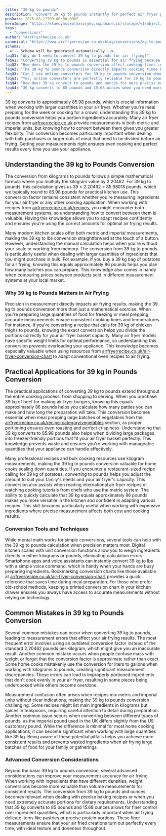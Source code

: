 ```yaml
---
title: "39 kg to pounds"
description: "Convert 39 kg to pounds instantly for perfect air fryer portions. Get accurate measurements and cooking tips for better results every time."
pubDate: 2025-08-21T00:00:00.000Z
heroImage: "https://klueoymssxwfnxsvcyhv.supabase.co/storage/v1/object/public/Shmucket/39-kg-to-pounds.webp"
tags:
  - "conversions"
author: "AirFryerRecipe.co.uk"
canonical: "https://www.airfryerrecipe.co.uk/blog/conversions/kg-to-pounds/39-kg-to-pounds"
schema: |
  <!-- Schema will be generated automatically -->
faqQ1: "Why do I need to convert 39 kg to pounds for air frying?"
faqA1: "Converting 39 kg to pounds is essential for air frying because most air fryer recipes and appliance manuals use imperial measurements. Knowing that 39 kg equals approximately 86 pounds helps you portion ingredients correctly for your air fryer basket capacity, ensuring even cooking and preventing overcrowding. This conversion becomes particularly important when working with bulk ingredients or adapting recipes from international sources that use metric measurements."
faqQ2: "How does the 39 kg to pounds conversion affect cooking times in my air fryer?"
faqA2: "The 39 kg to pounds conversion directly impacts cooking times because air fryers cook based on weight and density of ingredients. If you mistakenly use kilograms instead of pounds, you might significantly undercook or overcook your food. Proper conversion ensures you follow recommended cooking times accurately, resulting in perfectly cooked meals with ideal texture and doneness. Always refer to your air fryer's cooking guide for specific time recommendations based on the converted weight."
faqQ3: "Can I use online converters for 39 kg to pounds conversion when cooking?"
faqA3: "Yes, online converters are perfectly reliable for 39 kg to pounds conversion during cooking preparation. Most digital converters use the standard conversion factor of 2.20462 pounds per kilogram, providing accurate results for recipe adjustments. However, for best results in air frying, it's recommended to use a kitchen scale that can switch between measurement systems directly. This eliminates conversion errors and ensures precise ingredient portions for optimal air frying performance."
faqQ4: "How does 39 kg convert to pounds and ounces for more precise measurements?"
faqA4: "39 kg converts to 85 pounds and 15.68 ounces when you need more precise measurements for air frying. This level of precision becomes important when working with expensive ingredients or following recipes that require exact weights for proper cooking results. To calculate this, multiply the decimal portion (0.98018 pounds) by 16 to get the ounces. For most air frying applications, rounding to 86 pounds is sufficient, but precise conversions help with consistent results when preparing multiple batches."
---
```

<p>39 kg converts to approximately 85.98 pounds, which is crucial information when working with larger quantities in your air fryer. Whether you're meal prepping for the week or cooking for a crowd, understanding this 39 kg to pounds conversion helps you portion ingredients accurately. Many air fryer recipes from <a href=https://www.airfryerrecipe.co.uk/>airfryerrecipe.co.uk</a> provide measurements in both metric and imperial units, but knowing how to convert between them gives you greater flexibility. This conversion becomes particularly important when dealing with bulk purchases or larger cuts of meat that need to be divided before air frying. Getting your measurements right ensures even cooking and perfect results every time you use your appliance.</p>

<h2>Understanding the 39 kg to Pounds Conversion</h2>
<p>The conversion from kilograms to pounds follows a simple mathematical formula where you multiply the kilogram value by 2.20462. For 39 kg to pounds, this calculation gives us 39 × 2.20462 = 85.98018 pounds, which we typically round to 85.98 pounds for practical kitchen use. This conversion factor remains consistent whether you're measuring ingredients for your air fryer or any other cooking application. When working with recipes from <a href=https://www.airfryerrecipe.co.uk/recipes>airfryerrecipe.co.uk/recipes</a>, you might encounter both measurement systems, so understanding how to convert between them is valuable. Having this knowledge allows you to adapt recipes confidently and ensures you're using the correct amounts for optimal air frying results.</p>

<p>Many modern kitchen scales offer both metric and imperial measurements, making the 39 kg to lbs conversion straightforward at the touch of a button. However, understanding the manual calculation helps when you're without your scale or working from memory. The conversion from 39 kg to pounds is particularly useful when dealing with larger quantities of ingredients that you might purchase in bulk. For example, if you buy a 39 kg bag of potatoes for air frying, knowing this equals approximately 86 pounds helps you plan how many batches you can prepare. This knowledge also comes in handy when comparing prices between products sold in different measurement systems at your local market.</p>

<h3>Why 39 kg to Pounds Matters in Air Frying</h3>
<p>Precision in measurement directly impacts air frying results, making the 39 kg to pounds conversion more than just a mathematical exercise. When you're preparing large quantities of food for freezing or meal prepping, accurate measurements ensure consistent cooking times and temperatures. For instance, if you're converting a recipe that calls for 39 kg of chicken thighs to pounds, knowing the exact conversion helps you divide the portions correctly for your air fryer basket capacity. Many air fryer models have specific weight limits for optimal performance, so understanding this conversion prevents overloading your appliance. This knowledge becomes especially valuable when using resources from <a href=https://www.airfryerrecipe.co.uk/air-fryer-conversion-chart>airfryerrecipe.co.uk/air-fryer-conversion-chart</a> to adapt conventional oven recipes to air frying.</p>

<h2>Practical Applications for 39 kg in Pounds Conversion</h2>
<p>The practical applications of converting 39 kg to pounds extend throughout the entire cooking process, from shopping to serving. When you purchase 39 kg of beef for making air fryer burgers, knowing this equals approximately 86 pounds helps you calculate how many patties you can make and how long the preparation will take. This conversion becomes essential when meal prepping large batches of vegetables from the <a href=https://www.airfryerrecipe.co.uk/recipe-category/vegetables>airfryerrecipe.co.uk/recipe-category/vegetables</a> section, as proper portioning ensures even roasting and perfect crispiness. Understanding that 39 kg converts to 85.98 pounds also helps when dividing large packages into freezer-friendly portions that fit your air fryer basket perfectly. This knowledge prevents waste and ensures you're working with manageable quantities that your appliance can handle effectively.</p>

<p>Many professional recipes and bulk cooking resources use kilogram measurements, making the 39 kg to pounds conversion valuable for home cooks scaling down quantities. If you encounter a restaurant-sized recipe calling for 39 kg of potatoes, converting to pounds helps you adjust the amount to suit your family's needs and your air fryer's capacity. This conversion also assists when reading international air fryer recipes or watching cooking tutorials from chefs who use the metric system. The ability to quickly calculate that 39 kg equals approximately 86 pounds makes you more versatile in the kitchen and confident in adapting various recipes. This skill becomes particularly useful when working with expensive ingredients where precise measurement affects both cost and cooking results.</p>

<h3>Conversion Tools and Techniques</h3>
<p>While mental math works for simple conversions, several tools can help with the 39 kg to pounds calculation when precision matters most. Digital kitchen scales with unit conversion functions allow you to weigh ingredients directly in either kilograms or pounds, eliminating calculation errors. Smartphone apps and voice assistants can instantly convert 39 kg to lbs with a simple voice command, which is handy when your hands are busy preparing ingredients. Bookmarking conversion charts like those available at <a href=https://www.airfryerrecipe.co.uk/air-fryer-conversion-chart>airfryerrecipe.co.uk/air-fryer-conversion-chart</a> provides a quick reference that saves time during meal preparation. For those who prefer old-school methods, keeping a printed conversion chart in your kitchen drawer ensures you always have access to accurate measurements without relying on technology.</p>

<h2>Common Mistakes in 39 kg to Pounds Conversion</h2>
<p>Several common mistakes can occur when converting 39 kg to pounds, leading to measurement errors that affect your air frying results. The most frequent error involves using an outdated conversion factor instead of the standard 2.20462 pounds per kilogram, which might give you an inaccurate result. Another common mistake occurs when people confuse mass with weight or forget that the conversion factor is approximate rather than exact. Some home cooks mistakenly use the conversion for liters to gallons when working with kilograms to pounds, creating significant measurement discrepancies. These errors can lead to improperly portioned ingredients that don't cook evenly in your air fryer, resulting in some pieces being undercooked while others become overdone.</p>

<p>Measurement confusion often arises when recipes mix metric and imperial units without clear indications, making the 39 kg to pounds conversion challenging. Some recipes might list main ingredients in kilograms but spices in teaspoons, requiring careful attention to detail during preparation. Another common issue occurs when converting between different types of pounds, as the imperial pound used in the UK differs slightly from the US customary pound. While the difference is minimal for most home cooking applications, it can become significant when working with large quantities like 39 kg. Being aware of these potential pitfalls helps you achieve more consistent results and prevents wasted ingredients when air frying large batches of food for your family or gatherings.</p>

<h3>Advanced Conversion Considerations</h3>
<p>Beyond the basic 39 kg to pounds conversion, several advanced considerations can improve your measurement accuracy for air frying. When working with ingredients that have different densities, weight conversions become more valuable than volume measurements for consistent results. The conversion from 39 kg to pounds and ounces becomes relevant when dealing with precise baking recipes or when you need extremely accurate portions for dietary requirements. Understanding that 39 kg converts to 85 pounds and 15.68 ounces allows for finer control over ingredient quantities, which is particularly important when air frying delicate items like pastries or precise protein portions. These finer measurements ensure that your air fried creations turn out perfectly every time, with ideal texture and doneness throughout.</p>
